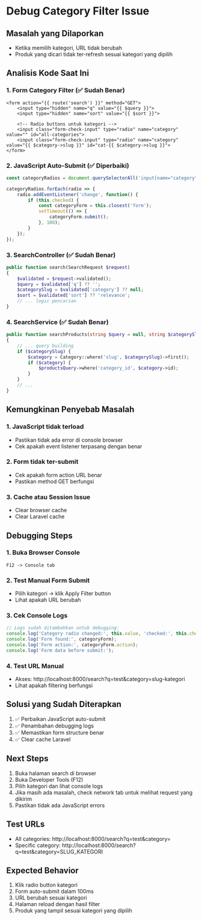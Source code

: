 # Debug Category Filter Issue

## Masalah yang Dilaporkan
- Ketika memilih kategori, URL tidak berubah
- Produk yang dicari tidak ter-refresh sesuai kategori yang dipilih

## Analisis Kode Saat Ini

### 1. Form Category Filter (✅ Sudah Benar)
```blade
<form action="{{ route('search') }}" method="GET">
    <input type="hidden" name="q" value="{{ $query }}">
    <input type="hidden" name="sort" value="{{ $sort }}">
    
    <!-- Radio buttons untuk kategori -->
    <input class="form-check-input" type="radio" name="category" value="" id="all-categories">
    <input class="form-check-input" type="radio" name="category" value="{{ $category->slug }}" id="cat-{{ $category->slug }}">
</form>
```

### 2. JavaScript Auto-Submit (✅ Diperbaiki)
```javascript
const categoryRadios = document.querySelectorAll('input[name="category"]');

categoryRadios.forEach(radio => {
    radio.addEventListener('change', function() {
        if (this.checked) {
            const categoryForm = this.closest('form');
            setTimeout(() => {
                categoryForm.submit();
            }, 100);
        }
    });
});
```

### 3. SearchController (✅ Sudah Benar)
```php
public function search(SearchRequest $request)
{
    $validated = $request->validated();
    $query = $validated['q'] ?? '';
    $categorySlug = $validated['category'] ?? null;
    $sort = $validated['sort'] ?? 'relevance';
    // ... logic pencarian
}
```

### 4. SearchService (✅ Sudah Benar)
```php
public function searchProducts(string $query = null, string $categorySlug = null, string $sort = 'relevance', int $perPage = 12)
{
    // ... query building
    if ($categorySlug) {
        $category = Category::where('slug', $categorySlug)->first();
        if ($category) {
            $productsQuery->where('category_id', $category->id);
        }
    }
    // ...
}
```

## Kemungkinan Penyebab Masalah

### 1. JavaScript tidak terload
- Pastikan tidak ada error di console browser
- Cek apakah event listener terpasang dengan benar

### 2. Form tidak ter-submit
- Cek apakah form action URL benar
- Pastikan method GET berfungsi

### 3. Cache atau Session Issue
- Clear browser cache
- Clear Laravel cache

## Debugging Steps

### 1. Buka Browser Console
```
F12 -> Console tab
```

### 2. Test Manual Form Submit
- Pilih kategori -> klik Apply Filter button
- Lihat apakah URL berubah

### 3. Cek Console Logs
```javascript
// Logs sudah ditambahkan untuk debugging:
console.log('Category radio changed:', this.value, 'checked:', this.checked);
console.log('Form found:', categoryForm);
console.log('Form action:', categoryForm.action);
console.log('Form data before submit:');
```

### 4. Test URL Manual
- Akses: http://localhost:8000/search?q=test&category=slug-kategori
- Lihat apakah filtering berfungsi

## Solusi yang Sudah Diterapkan

1. ✅ Perbaikan JavaScript auto-submit
2. ✅ Penambahan debugging logs
3. ✅ Memastikan form structure benar
4. ✅ Clear cache Laravel

## Next Steps

1. Buka halaman search di browser
2. Buka Developer Tools (F12)
3. Pilih kategori dan lihat console logs
4. Jika masih ada masalah, check network tab untuk melihat request yang dikirim
5. Pastikan tidak ada JavaScript errors

## Test URLs

- All categories: http://localhost:8000/search?q=test&category=
- Specific category: http://localhost:8000/search?q=test&category=SLUG_KATEGORI

## Expected Behavior

1. Klik radio button kategori
2. Form auto-submit dalam 100ms
3. URL berubah sesuai kategori
4. Halaman reload dengan hasil filter
5. Produk yang tampil sesuai kategori yang dipilih
